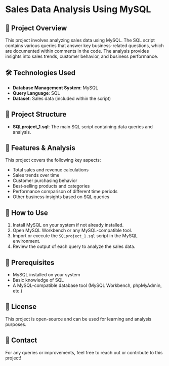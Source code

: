 # Sales Data Analysis Using MySQL

## 📌 Project Overview
This project involves analyzing sales data using MySQL. The SQL script contains various queries that answer key business-related questions, which are documented within comments in the code. The analysis provides insights into sales trends, customer behavior, and business performance.

## 🛠️ Technologies Used
- **Database Management System**: MySQL
- **Query Language**: SQL
- **Dataset**: Sales data (included within the script)

## 📂 Project Structure
- **SQLproject_1.sql**: The main SQL script containing data queries and analysis.

## 📖 Features & Analysis
This project covers the following key aspects:
- Total sales and revenue calculations
- Sales trends over time
- Customer purchasing behavior
- Best-selling products and categories
- Performance comparison of different time periods
- Other business insights based on SQL queries

## 🚀 How to Use
1. Install MySQL on your system if not already installed.
2. Open MySQL Workbench or any MySQL-compatible tool.
3. Import or execute the `SQLproject_1.sql` script in the MySQL environment.
4. Review the output of each query to analyze the sales data.

## 📌 Prerequisites
- MySQL installed on your system
- Basic knowledge of SQL
- A MySQL-compatible database tool (MySQL Workbench, phpMyAdmin, etc.)

## 📜 License
This project is open-source and can be used for learning and analysis purposes.

## 📧 Contact
For any queries or improvements, feel free to reach out or contribute to this project!

